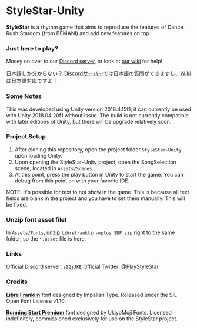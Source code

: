 # StyleStar-Unity

**StyleStar** is a rhythm game that aims to reproduce the features of Dance Rush Stardom (from BEMANI) and add new features on top.

### Just here to play?

Mosey on over to our [Discord server](https://discord.gg/sZ2jJKE), or look at [our wiki](https://github.com/stylestar-game/StyleStar-Unity/wiki/EN%3A-Getting-Started) for help!

日本語しか分からない？ [Discordサーバー](https://discord.gg/sZ2jJKE)では日本語の質問ができますし、[Wiki](https://github.com/stylestar-game/StyleStar-Unity/wiki/JA%3A-%E3%81%AF%E3%81%98%E3%82%81%E3%81%AB)は日本語対応ですよ！
 
### Some Notes

This was developed using Unity version 2018.4.15f1, it can currently be used with Unity 2018.04.20f1 without issue. 
The build is not currently compatible with later editions of Unity, but there will be upgrade relatively soon.

### Project Setup

1. After cloning this repository, open the project folder `StyleStar-Unity` upon loading Unity.
2. Upon opening the StyleStar-Unity project, open the SongSelection scene, located in `Assets/Scenes`.
3. At this point, press the play button in Unity to start the game. You can debug from this point on with your favorite IDE.

NOTE: It's possible for text to not show in the game. This is because all text fields are blank in the project and you have to set them manually. This will be fixed. 

### Unzip font asset file!

In `Assets/Fonts`, unzip `librefranklin-mplus SDF.zip` right to the same folder, so the `*.asset` file is here.

### Links

Official Discord server: [`sZ2jJKE`](https://discord.gg/sZ2jJKE)
Official Twitter: [@PlayStyleStar](https://twitter.com/PlayStyleStar)

### Credits

**[Libre Franklin](https://www.fontsquirrel.com/fonts/libre-franklin)** font designed by Impallari Type. Released under the SIL Open Font License v1.10.

**[Running Start Premium](https://creativemarket.com/theFIZZYnator/3816767-Running-Start-Dynamic-Geo-Sans)** font designed by UkiyoMoji Fonts. Licensed indefinitely, commissioned exclusively for use on the StyleStar project.
